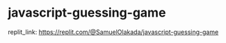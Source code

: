 # javascript-guessing-game

replit_link: https://replit.com/@SamuelOlakada/javascript-guessing-game
